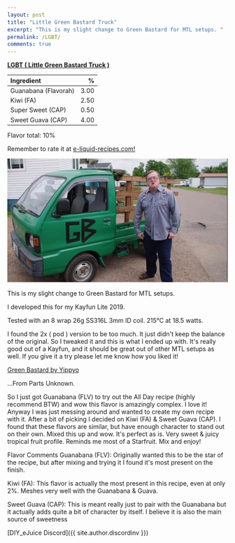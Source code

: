 ```yaml
---
layout: post
title: "Little Green Bastard Truck"
excerpt: "This is my slight change to Green Bastard for MTL setups. "
permalink: /LGBT/
comments: true
---
```


**[LGBT ( Little Green Bastard Truck ) ](https://e-liquid-recipes.com/recipe/3651787/LGBT%20%28%20Little%20Green%20Bastard%20Truck%20%29)**

Ingredient|%
:---|---:
Guanabana (Flavorah)|3.00
Kiwi (FA)|2.50
Super Sweet (CAP)|0.50
Sweet Guava (CAP)|4.00

Flavor total: 10%

Remember to rate it at [e-liquid-recipes.com!](https://e-liquid-recipes.com/recipe/3651787/LGBT%20%28%20Little%20Green%20Bastard%20Truck%20%29)

![LGBT](/assets/img/LGBT.webp)

This is my slight change to Green Bastard for MTL setups. 

I developed this for my Kayfun Lite 2019. 

Tested with an 8 wrap 26g SS316L 3mm ID coil. 215°C at 18.5 watts. 

I found the 2x ( pod ) version to be too much. It just didn't keep the balance of the original. So I tweaked it and this is what I ended up with. It's really good out of a Kayfun, and it should be great out of other MTL setups as well. If you give it a try please let me know how you liked it!

[Green Bastard by Yippyo](https://alltheflavors.com/recipes/153649#green_bastard_by_yippyo)

...From Parts Unknown.

So I just got Guanabana (FLV) to try out the All Day recipe (highly recommend BTW) and wow this flavor is amazingly complex. I love it! Anyway I was just messing around and wanted to create my own recipe with it. After a bit of picking I decided on Kiwi (FA) & Sweet Guava (CAP). I found that these flavors are similar, but have enough character to stand out on their own. Mixed this up and wow. It's perfect as is. Very sweet & juicy tropical fruit profile. Reminds me most of a Starfruit. Mix and enjoy!

Flavor Comments
Guanabana (FLV): Originally wanted this to be the star of the recipe, but after mixing and trying it I found it's most present on the finish.

Kiwi (FA): This flavor is actually the most present in this recipe, even at only 2%. Meshes very well with the Guanabana & Guava.

Sweet Guava (CAP): This is meant really just to pair with the Guanabana but it actually adds quite a bit of character by itself. I believe it is also the main source of sweetness

[DIY_eJuice Discord]({{ site.author.discordinv }})